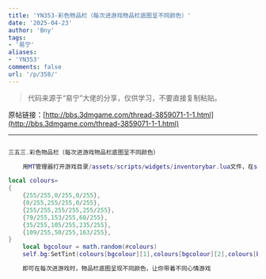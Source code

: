 ```yaml
---
title: 'YN353-彩色物品栏（每次进游戏物品栏底图呈不同颜色）'
date: '2025-04-23'
author: 'Bny'
tags:
- '易宁'
aliases:
- 'YN353'
comments: false
url: '/p/358/'
---
```


> 代码来源于“易宁”大佬的分享，仅供学习，不要直接复制粘贴。

原帖链接：[http://bbs.3dmgame.com/thread-3859071-1-1.html](http://bbs.3dmgame.com/thread-3859071-1-1.html)

---

```lua  

三五三.彩色物品栏（每次进游戏物品栏底图呈不同颜色）

	用MT管理器打开游戏目录/assets/scripts/widgets/inventorybar.lua文件，在self.bg = self.root:AddChild(Image(HUD_ATLAS, "inventory_bg.tex"))的下一行插入以下内容：

local colours=
{
	{255/255,0/255,0/255},
	{0/255,255/255,0/255},
	{255/255,255/255,255/255},
	{79/255,153/255,68/255},
	{35/255,105/255,235/255},
	{109/255,50/255,163/255},
}
	local bgcolour = math.random(#colours)
	self.bg:SetTint(colours[bgcolour][1],colours[bgcolour][2],colours[bgcolour][3],1)

	即可在每次进游戏时，物品栏底图呈现不同颜色，让你带着不同心情游戏

```  

